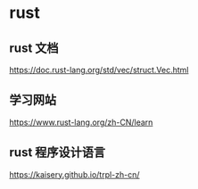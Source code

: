 # rust

## rust 文档

https://doc.rust-lang.org/std/vec/struct.Vec.html

## 学习网站

https://www.rust-lang.org/zh-CN/learn

## rust 程序设计语言

https://kaisery.github.io/trpl-zh-cn/
